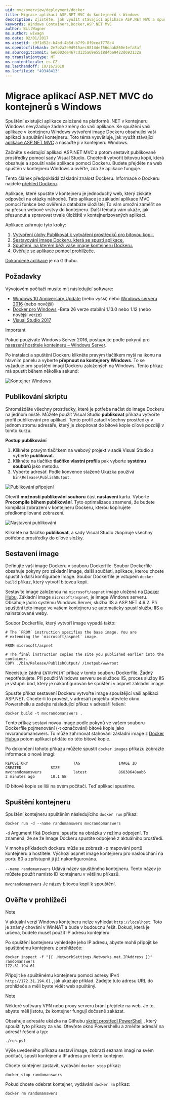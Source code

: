 ```yaml
---
uid: mvc/overview/deployment/docker
title: Migrace aplikací ASP.NET MVC do kontejnerů s Windows
description: Zjistěte, jak využít stávající aplikace ASP.NET MVC a spustíte ji v kontejneru Windows Docker
keywords: Windows Containers,Docker,ASP.NET MVC
author: BillWagner
ms.author: wiwagn
ms.date: 02/01/2017
ms.assetid: c9f1d52c-b4bd-4b5d-b7f9-8f9ceaf778c4
ms.openlocfilehash: 2e7b2a2e9d915aec0814def56daab860e1efa8af
ms.sourcegitcommit: 6e6002de467cd135a69e5518d4ba9422d693132a
ms.translationtype: MT
ms.contentlocale: cs-CZ
ms.lasthandoff: 10/16/2018
ms.locfileid: "49348413"
---
```

# <a name="migrating-aspnet-mvc-applications-to-windows-containers"></a>Migrace aplikací ASP.NET MVC do kontejnerů s Windows

Spuštění existující aplikace založené na platformě .NET v kontejneru Windows nevyžaduje žádné změny do vaší aplikace. Ke spuštění vaší aplikace v kontejneru Windows vytvoření image Dockeru obsahující vaši aplikaci a spuštění kontejneru. Toto téma vysvětluje, jak využít stávající [aplikace ASP.NET MVC](http://www.asp.net/mvc) a nasaďte ji v kontejneru Windows.

Začněte s existující aplikaci ASP.NET MVC a potom sestavit publikované prostředky pomocí sady Visual Studio. Chcete-li vytvořit bitovou kopii, která obsahuje a spouští vaše aplikace pomocí Dockeru. Budete přejděte na web spuštěn v kontejneru Windows a ověřte, zda že aplikace funguje.

Tento článek předpokládá základní znalost Dockeru. Informace o Dockeru najdete [přehled Dockeru](https://docs.docker.com/engine/understanding-docker/).

Aplikace, které spustíte v kontejneru je jednoduchý web, který získáte odpovědi na otázky náhodně. Tato aplikace je základní aplikace MVC pomocí funkce bez ověření a databáze úložiště; To vám umožní zaměřit se na přesun webové vrstvy do kontejneru. Další témata vám ukáže, jak přesunout a spravovat trvalé úložiště v kontejnerizovaných aplikací.

Aplikace zahrnuje tyto kroky:

1. [Vytvoření úlohy Publikovat k vytváření prostředků pro bitovou kopii.](#publish-script)
1. [Sestavování image Dockeru, která se spustí aplikace.](#build-the-image)
1. [Spuštění, na kterém běží vaše image kontejneru Dockeru.](#start-a-container)
1. [Ověřuje se aplikace pomocí prohlížeče.](#verify-in-the-browser)

[Dokončené aplikace](https://github.com/dotnet/samples/tree/master/framework/docker/MVCRandomAnswerGenerator) je na Githubu.

## <a name="prerequisites"></a>Požadavky

Vývojovém počítači musíte mít následující software:

- [Windows 10 Anniversary Update](https://www.microsoft.com/software-download/windows10/) (nebo vyšší) nebo [Windows serveru 2016](https://www.microsoft.com/cloud-platform/windows-server) (nebo novější)
- [Docker pro Windows](https://docs.docker.com/docker-for-windows/) -Beta 26 verze stabilní 1.13.0 nebo 1.12 (nebo novější verze)
- [Visual Studio 2017](https://visualstudio.microsoft.com/downloads/?utm_medium=microsoft&utm_source=docs.microsoft.com&utm_campaign=button+cta&utm_content=download+vs2017)

> [!IMPORTANT]
> Pokud používáte Windows Server 2016, postupujte podle pokynů pro [nasazení hostitele kontejneru – Windows Server](https://msdn.microsoft.com/virtualization/windowscontainers/deployment/deployment).

Po instalaci a spuštění Dockeru klikněte pravým tlačítkem myši na ikonu na hlavním panelu a vyberte **přepnout na kontejnery Windows**. To se vyžaduje pro spuštění imagí Dockeru založených na Windows. Tento příkaz má spustit během několika sekund:

![Kontejner Windows][windows-container]

## <a name="publish-script"></a>Publikování skriptu

Shromážděte všechny prostředky, které je potřeba načíst do image Dockeru na jednom místě. Můžete použít Visual Studio **publikovat** příkazu vytvořte profil publikování pro aplikaci. Tento profil zařadí všechny prostředky v jednom stromu adresáře, který je zkopírovat do bitové kopie cílové později v tomto kurzu.

**Postup publikování**

1. Klikněte pravým tlačítkem na webový projekt v sadě Visual Studio a vyberte **publikovat**.
1. Klikněte na tlačítko **tlačítko vlastní profil**a pak vyberte **systému souborů** jako metodu.
1. Vyberte adresář. Podle konvence stažené Ukázka používá `bin\Release\PublishOutput`.

![Publikování připojení][publish-connection]

Otevřít **možností publikování souboru** část **nastavení** kartu. Vyberte **Precompile během publikování**. Tyto optimalizace znamená, že budete kompilaci zobrazení v kontejneru Dockeru, kterou kopírujete předkompilované zobrazení.

![Nastavení publikování][publish-settings]

Klikněte na tlačítko **publikovat**, a sady Visual Studio zkopíruje všechny potřebné prostředky do cílové složky.

## <a name="build-the-image"></a>Sestavení image

Definujte vaši image Dockeru v souboru Dockerfile. Soubor Dockerfile obsahuje pokyny pro základní image, další součásti, aplikace, kterou chcete spustit a další konfigurace Image.  Soubor Dockerfile je vstupem `docker build` příkaz, který vytvoří bitovou kopii.

Sestavíte image založenou na `microsoft/aspnet` image uložená na [Docker Hubu](https://hub.docker.com/r/microsoft/aspnet/).
Základní image `microsoft/aspnet`, je image Windows serveru. Obsahuje jádro systému Windows Server, služba IIS a ASP.NET 4.6.2. Při spuštění této image ve vašem kontejneru se automaticky spustí službu IIS a nainstalované weby.

Soubor Dockerfile, který vytvoří image vypadá takto:

```console
# The `FROM` instruction specifies the base image. You are
# extending the `microsoft/aspnet` image.

FROM microsoft/aspnet

# The final instruction copies the site you published earlier into the container.
COPY ./bin/Release/PublishOutput/ /inetpub/wwwroot
```

Neexistuje žádná `ENTRYPOINT` příkaz v tomto souboru Dockerfile. Žádný nepotřebujete. Při použití Windows serveru se službou IIS, proces služby IIS je vstupní bod, který je nakonfigurován ke spuštění v aspnet základní image.

Spusťte příkaz sestavení Dockeru vytvořte image spouštějící vaši aplikaci ASP.NET. Chcete-li to provést, v adresáři projektu otevřete okno Powershellu a zadejte následující příkaz v adresáři řešení:

```console
docker build -t mvcrandomanswers .
```

Tento příkaz sestaví novou image podle pokynů ve vašem souboru Dockerfile pojmenování (-t označování) bitové kopie jako mvcrandomanswers. To může zahrnovat stahování základní image z [Docker Hubu](http://hub.docker.com)a potom aplikaci přidáte do této bitové kopie.

Po dokončení tohoto příkazu můžete spustit `docker images` příkazu zobrazte informace o nové imagi:

```console
REPOSITORY                    TAG                 IMAGE ID            CREATED             SIZE
mvcrandomanswers              latest              86838648aab6        2 minutes ago       10.1 GB
```

ID bitové kopie se liší na svém počítači. Teď aplikaci spustíme.

## <a name="start-a-container"></a>Spuštění kontejneru

Spuštění kontejneru spuštěním následujícího `docker run` příkaz:

```console
docker run -d --name randomanswers mvcrandomanswers
```

`-d` Argument říká Dockeru, spusťte na obrázku v režimu odpojení. To znamená, že se že Image Dockeru spustíte odpojené z aktuálního prostředí.

V mnoha příkladech dockeru může se zobrazit -p mapování portů kontejneru a hostitele. Výchozí aspnet image kontejneru pro naslouchání na portu 80 a zpřístupnit ji již nakonfigurována.

`--name randomanswers` Udává název spuštěného kontejneru. Tento název je můžete použít namísto ID kontejneru v většinu příkazů.

`mvcrandomanswers` Je název bitovou kopii k spouštění.

## <a name="verify-in-the-browser"></a>Ověřte v prohlížeči

> [!NOTE]
> V aktuální verzi Windows kontejneru nelze vyhledat `http://localhost`.
> Toto je známý chování v WinNAT a bude v budoucnu řešit. Dokud, která je určena, budete muset použít IP adresu kontejneru.

Po spuštění kontejneru vyhledejte jeho IP adresu, abyste mohli připojit ke spuštěnému kontejneru z prohlížeče:

```console
docker inspect -f "{{ .NetworkSettings.Networks.nat.IPAddress }}" randomanswers
172.31.194.61
```

Připojit ke spuštěnému kontejneru pomocí adresy IPv4 `http://172.31.194.61` , jak ukazuje příklad. Zadejte tuto adresu URL do prohlížeče a měli byste vidět web spuštěný.

> [!NOTE]
> Některé softwary VPN nebo proxy serveru brání přejdete na web.
> Je to, abyste měli jistotu, že kontejner fungují dočasně zakázat.

Obsahuje adresáře ukázka na Githubu [skript prostředí PowerShell](https://github.com/dotnet/docs/tree/master/samples/framework/docker/MVCRandomAnswerGenerator/run.ps1) , který spouští tyto příkazy za vás. Otevřete okno Powershellu a změňte adresář na adresář řešení a typ:

```console
./run.ps1
```

Výše uvedeného příkazu sestaví image, zobrazí seznam imagí na svém počítači, spustí kontejner a IP adresu pro tento kontejner.

Chcete kontejner zastavit, vydávání `docker
stop` příkaz:

```console
docker stop randomanswers
```

Pokud chcete odebrat kontejner, vydávání `docker rm` příkaz:

```console
docker rm randomanswers
```

[windows-container]: media/aspnetmvc/SwitchContainer.png "Přepnout do kontejnerů Windows"
[publish-connection]: media/aspnetmvc/PublishConnection.png "Publikovat do systému souborů"
[publish-settings]: media/aspnetmvc/PublishSettings.png "Nastavení publikování"
